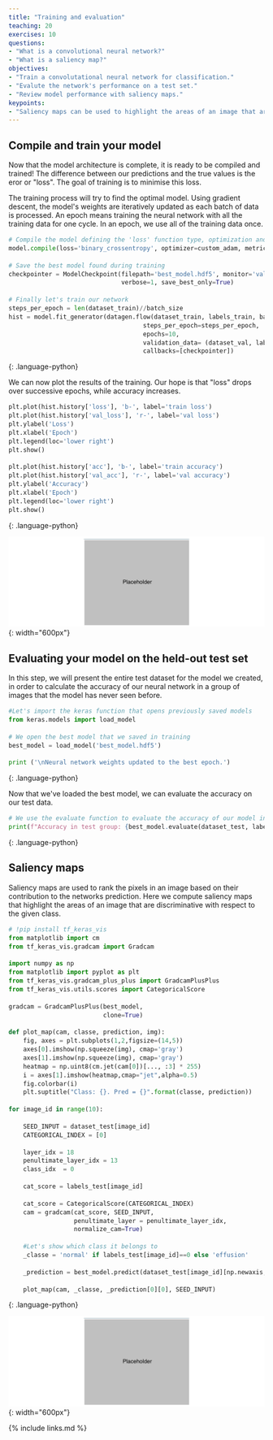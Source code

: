 ```yaml
---
title: "Training and evaluation"
teaching: 20
exercises: 10
questions:
- "What is a convolutional neural network?"
- "What is a saliency map?"
objectives:
- "Train a convolutational neural network for classification."
- "Evalute the network's performance on a test set."
- "Review model performance with saliency maps."
keypoints:
- "Saliency maps can be used to highlight the areas of an image that are discriminative with respect to the given class."
---
```


## Compile and train your model

Now that the model architecture is complete, it is ready to be compiled and trained! The difference between our predictions and the true values is the eror or "loss". The goal of training is to minimise this loss.

The training process will try to find the optimal model. Using gradient descent, the model's weights are iteratively updated as each batch of data is processed. An epoch means training the neural network with all the training data for one cycle. In an epoch, we use all of the training data once.

```python
# Compile the model defining the 'loss' function type, optimization and the metric.
model.compile(loss='binary_crossentropy', optimizer=custom_adam, metrics=['acc'])

# Save the best model found during training
checkpointer = ModelCheckpoint(filepath='best_model.hdf5', monitor='val_loss',
                               verbose=1, save_best_only=True)

# Finally let's train our network
steps_per_epoch = len(dataset_train)//batch_size
hist = model.fit_generator(datagen.flow(dataset_train, labels_train, batch_size=16), 
                                     steps_per_epoch=steps_per_epoch, 
                                     epochs=10, 
                                     validation_data= (dataset_val, labels_val), 
                                     callbacks=[checkpointer])
```
{: .language-python}

We can now plot the results of the training. Our hope is that "loss" drops over successive epochs, while accuracy increases.

```python
plt.plot(hist.history['loss'], 'b-', label='train loss')
plt.plot(hist.history['val_loss'], 'r-', label='val loss')
plt.ylabel('Loss')
plt.xlabel('Epoch')
plt.legend(loc='lower right')
plt.show()

plt.plot(hist.history['acc'], 'b-', label='train accuracy')
plt.plot(hist.history['val_acc'], 'r-', label='val accuracy')
plt.ylabel('Accuracy')
plt.xlabel('Epoch')
plt.legend(loc='lower right')
plt.show()
```
{: .language-python}

![Training curves](../fig/placeholder.png){: width="600px"}

## Evaluating your model on the held-out test set

In this step, we will present the entire test dataset for the model we created, in order to calculate the accuracy of our neural network in a group of images that the model has never seen before.

```python
#Let's import the keras function that opens previously saved models
from keras.models import load_model 

# We open the best model that we saved in training
best_model = load_model('best_model.hdf5') 

print ('\nNeural network weights updated to the best epoch.')
```
{: .language-python}

Now that we've loaded the best model, we can evaluate the accuracy on our test data.

```python
# We use the evaluate function to evaluate the accuracy of our model in the test group
print(f"Accuracy in test group: {best_model.evaluate(dataset_test, labels_test, verbose=0)[1]}")
```
{: .language-python}

## Saliency maps

Saliency maps are used to rank the pixels in an image based on their contribution to the networks prediction. Here we compute saliency maps that highlight the areas of an image that are discriminative with respect to the given class.

```python
# !pip install tf_keras_vis
from matplotlib import cm
from tf_keras_vis.gradcam import Gradcam

import numpy as np
from matplotlib import pyplot as plt
from tf_keras_vis.gradcam_plus_plus import GradcamPlusPlus
from tf_keras_vis.utils.scores import CategoricalScore

gradcam = GradcamPlusPlus(best_model,
                          clone=True)

def plot_map(cam, classe, prediction, img):
    fig, axes = plt.subplots(1,2,figsize=(14,5))
    axes[0].imshow(np.squeeze(img), cmap='gray')
    axes[1].imshow(np.squeeze(img), cmap='gray')
    heatmap = np.uint8(cm.jet(cam[0])[..., :3] * 255)
    i = axes[1].imshow(heatmap,cmap="jet",alpha=0.5)
    fig.colorbar(i)
    plt.suptitle("Class: {}. Pred = {}".format(classe, prediction))
    
for image_id in range(10):
    
    SEED_INPUT = dataset_test[image_id]
    CATEGORICAL_INDEX = [0]

    layer_idx = 18
    penultimate_layer_idx = 13
    class_idx  = 0

    cat_score = labels_test[image_id]
    
    cat_score = CategoricalScore(CATEGORICAL_INDEX)
    cam = gradcam(cat_score, SEED_INPUT, 
                  penultimate_layer = penultimate_layer_idx,
                  normalize_cam=True)
    
    #Let's show which class it belongs to
    _classe = 'normal' if labels_test[image_id]==0 else 'effusion'

    _prediction = best_model.predict(dataset_test[image_id][np.newaxis,:,...], verbose=0)

    plot_map(cam, _classe, _prediction[0][0], SEED_INPUT)
```
{: .language-python}

![Saliency maps](../fig/placeholder.png){: width="600px"}

{% include links.md %}
 



